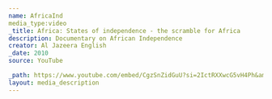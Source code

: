 ```yaml
---
name: AfricaInd
media_type:video
_title: Africa: States of independence - the scramble for Africa
description: Documentary on African Independence
creator: Al Jazeera English
_date: 2010
source: YouTube

_path: https://www.youtube.com/embed/CgzSnZidGuU?si=2IctRXXwcG5vH4Ph&amp;controls=0
layout: media_description
---
```

